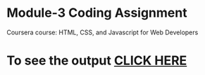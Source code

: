 

# Module-3 Coding Assignment

Coursera course: HTML, CSS, and Javascript for Web Developers

# To see the output [CLICK HERE](https://Ashutosh-Singh05.github.io/module-3/index.html)

